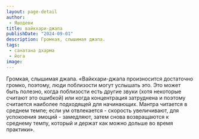 ```yaml
---
layout: page-detail
author:
 - Яшодеви
title: вайкхари-джапа
publishDate: "2024-09-01"
description: Громкая, слышимая джапа.
tags:
 - санатана дхарма
 - йога
image: 
---
```


Громкая, слышимая джапа.
	«Вайкхари-джапа произносится достаточно громко, поэтому, люди поблизости могут услышать это. Это может быть полезно, когда поблизости есть другие звуки (хотя некоторые считают это ошибкой) или когда концентрация затруднена и поэтому считается наиболее подходящей для начинающих. Мантра читается в среднем темпе; если ум отвлекается - скорость увеличивают, для успокоения эмоций - замедляют, затем снова возвращаются к среднему темпу, который и держат как можно дольше во время практики».

